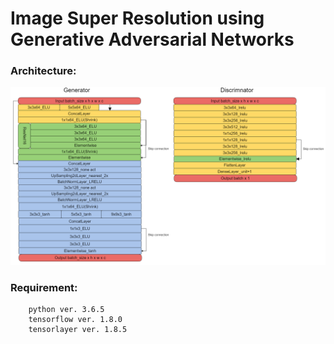 # Image Super Resolution using Generative Adversarial Networks

### Architecture:

![Alt text](/img/ESRGAN2m.png)

### Requirement:

        python ver. 3.6.5
        tensorflow ver. 1.8.0
        tensorlayer ver. 1.8.5


